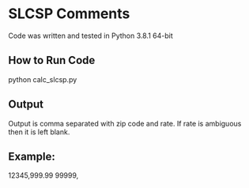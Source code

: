 # SLCSP Comments

Code was written and tested in Python 3.8.1 64-bit

## How to Run Code

python calc_slcsp.py

## Output

Output is comma separated with zip code and rate. If rate is ambiguous then it is left blank.

## Example:

12345,999.99
99999,
